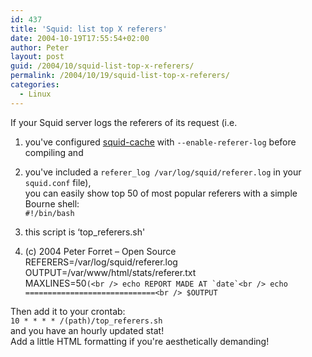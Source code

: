 ```yaml
---
id: 437
title: 'Squid: list top X referers'
date: 2004-10-19T17:55:54+02:00
author: Peter
layout: post
guid: /2004/10/squid-list-top-x-referers/
permalink: /2004/10/19/squid-list-top-x-referers/
categories:
  - Linux
---
```

If your Squid server logs the referers of its request (i.e.  
1. you've configured [squid-cache](http://www.squid-cache.org) with `--enable-referer-log` before compiling and  
2. you've included a `referer_log /var/log/squid/referer.log` in your `squid.conf` file),  
you can easily show top 50 of most popular referers with a simple Bourne shell:  
`#!/bin/bash`

  1. this script is &#8216;top_referers.sh'
  2. (c) 2004 Peter Forret &#8211; Open Source  
    REFERERS=/var/log/squid/referer.log  
    OUTPUT=/var/www/html/stats/referer.txt  
    MAXLINES=50``(<br />
echo REPORT MADE AT `date`<br />
echo =============================<br />
$OUTPUT``

Then add it to your crontab:  
`10 * * * * /(path)/top_referers.sh`  
and you have an hourly updated stat!  
Add a little HTML formatting if you're aesthetically demanding!